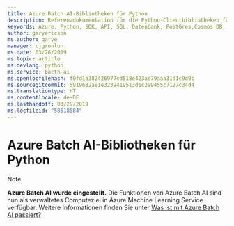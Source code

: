 ```yaml
---
title: Azure Batch AI-Bibliotheken für Python
description: Referenzdokumentation für die Python-Clientbibliotheken für Azure Batch AI
keywords: Azure, Python, SDK, API, SQL, Datenbank, PostGres,Cosmos DB, NoSQL
author: garyericson
ms.author: garye
manager: cjgronlun
ms.date: 03/26/2019
ms.topic: article
ms.devlang: python
ms.service: bacth-ai
ms.openlocfilehash: f0fd1a382426977cd518e423ae79aaa31d1c9d9c
ms.sourcegitcommit: 5919682a81e3239419513d1c299455c7127c34d4
ms.translationtype: HT
ms.contentlocale: de-DE
ms.lasthandoff: 03/29/2019
ms.locfileid: "58618584"
---
```

# <a name="azure-batch-ai-libraries-for-python"></a>Azure Batch AI-Bibliotheken für Python

>[!Note]
>**Azure Batch AI wurde eingestellt.** Die Funktionen von Azure Batch AI sind nun als verwaltetes Computeziel in Azure Machine Learning Service verfügbar. Weitere Informationen finden Sie unter [Was ist mit Azure Batch AI passiert?](https://aka.ms/batchai-retirement)
